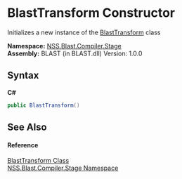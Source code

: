 # BlastTransform Constructor 
 

Initializes a new instance of the <a href="T_NSS_Blast_Compiler_Stage_BlastTransform">BlastTransform</a> class

**Namespace:**&nbsp;<a href="N_NSS_Blast_Compiler_Stage">NSS.Blast.Compiler.Stage</a><br />**Assembly:**&nbsp;BLAST (in BLAST.dll) Version: 1.0.0

## Syntax

**C#**<br />
``` C#
public BlastTransform()
```


## See Also


#### Reference
<a href="T_NSS_Blast_Compiler_Stage_BlastTransform">BlastTransform Class</a><br /><a href="N_NSS_Blast_Compiler_Stage">NSS.Blast.Compiler.Stage Namespace</a><br />
